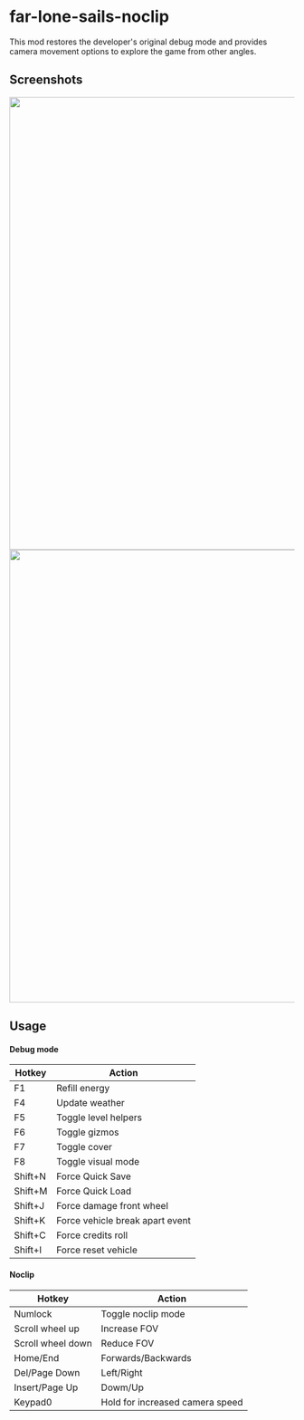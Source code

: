 # far-lone-sails-noclip
This mod restores the developer's original debug mode and provides camera movement options to explore the game from other angles.

## Screenshots
<!-- ## Video -->
<!-- Click any screenshot below to watch a video demo. -->
<div>
    <a href="http://yt.barichello.me"><img src="https://i.imgur.com/MOS5CuW.png" width="800"></a>
    <a href="http://yt.barichello.me"><img src="https://i.imgur.com/pBfHQym.png" width="800"></a>
</div>

## Usage

#### Debug mode
Hotkey|Action
-|-
F1|Refill energy
F4|Update weather
F5|Toggle level helpers
F6|Toggle gizmos
F7|Toggle cover
F8|Toggle visual mode
Shift+N|Force Quick Save
Shift+M|Force Quick Load
Shift+J|Force damage front wheel
Shift+K|Force vehicle break apart event
Shift+C|Force credits roll
Shift+I|Force reset vehicle

#### Noclip
Hotkey|Action
-|-
Numlock|Toggle noclip mode
Scroll wheel up|Increase FOV
Scroll wheel down|Reduce FOV
Home/End|Forwards/Backwards
Del/Page Down|Left/Right
Insert/Page Up|Dowm/Up
Keypad0|Hold for increased camera speed
